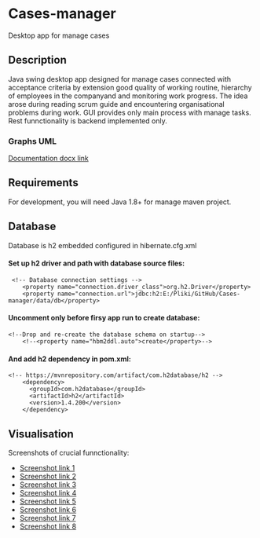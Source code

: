 # Cases-manager
Desktop app for manage cases

## Description

Java swing desktop app designed for manage cases connected with acceptance criteria by extension good quality of working routine, 
hierarchy of employees in the companyand and monitoring work progress.
The idea arose during reading scrum guide and encountering organisational problems during work.
GUI provides only main process with manage tasks. Rest funnctionality is backend implemented only.

### Graphs UML

[Documentation docx link](https://drive.google.com/file/d/1OPryWaWMrB99qSU1OnQqwwb-OCDrv935/view?usp=sharing)

## Requirements

For development, you will need Java 1.8+ for manage maven project.

## Database

Database is h2 embedded configured in hibernate.cfg.xml

#### Set up h2 driver and path with database source files:

```
 <!-- Database connection settings -->
    <property name="connection.driver_class">org.h2.Driver</property>
    <property name="connection.url">jdbc:h2:E:/Pliki/GitHub/Cases-manager/data/db</property>
```

#### Uncomment only before firsy app run to create database:

```
<!--Drop and re-create the database schema on startup-->
    <!--<property name="hbm2ddl.auto">create</property>-->
```

#### And add h2 dependency in pom.xml:

```
<!-- https://mvnrepository.com/artifact/com.h2database/h2 -->
    <dependency>
      <groupId>com.h2database</groupId>
      <artifactId>h2</artifactId>
      <version>1.4.200</version>
    </dependency>
```

## Visualisation
Screenshots of crucial funnctionality:
- [Screenshot link 1](https://ibb.co/Nj5VSnC)
- [Screenshot link 2](https://ibb.co/f0x9pz5)
- [Screenshot link 3](https://ibb.co/3Bs4KWm)
- [Screenshot link 4](https://ibb.co/XzGJsWx)
- [Screenshot link 5](https://ibb.co/8P0pk2L)
- [Screenshot link 6](https://ibb.co/nfh5xWH)
- [Screenshot link 7](https://ibb.co/MhxSyzs)
- [Screenshot link 8](https://ibb.co/j82MQw3)
